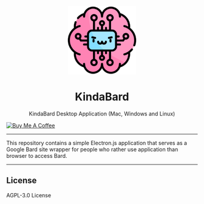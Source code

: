 <p align="center">
  <img width="180" src="assets/img/icon-512x512.png" alt="KindaBard's icon">
  <h1 align="center">KindaBard</h1>
  <p align="center">KindaBard Desktop Application (Mac, Windows and Linux)</p>
</p>

<a href="https://www.buymeacoffee.com/ZorbaJWHK" target="_blank"><img src="https://cdn.buymeacoffee.com/buttons/v2/default-blue.png" alt="Buy Me A Coffee" style="height: 40px !important;width: 145px !important;" ></a>

---

This repository contains a simple Electron.js application that serves as a Google Bard site wrapper for people who rather use application than browser to access Bard.

---
## License

AGPL-3.0 License
